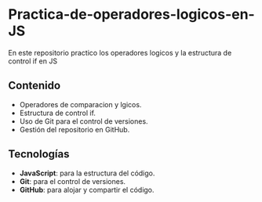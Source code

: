 # Practica-de-operadores-logicos-en-JS
En este repositorio practico los operadores logicos y la estructura de control if en JS

## Contenido
- Operadores de comparacion y lgicos.
- Estructura de control if.
- Uso de Git para el control de versiones.
- Gestión del repositorio en GitHub.

## Tecnologías
- **JavaScript**: para la estructura del código.
- **Git**: para el control de versiones.
- **GitHub**: para alojar y compartir el código.